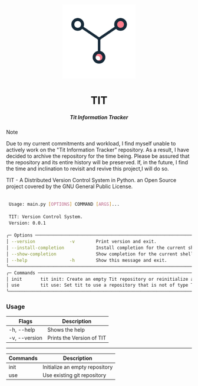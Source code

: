<!--suppress HtmlDeprecatedAttribute -->

<p align="center"> 
    <img src="img/Logo/PNG/tit_logo_nobg.png" width="200" alt="Logo">
    <h1 align="center">TIT</h1>
    <h5 align="center">Tit Information Tracker</h5>
</p>

> [!NOTE]
Due to my current commitments and workload, I find myself unable to actively work on the "Tit Information Tracker" repository. As a result, I have decided to archive the repository for the time being. Please be assured that the repository and its entire history will be preserved. If, in the future, I find the time and inclination to revisit and revive this project,I will do so.

TIT - A Distributed Version Control System in Python. an Open Source project covered by the GNU General Public License.

```bash                                                                                                                                         
                                                                                                                                                    
 Usage: main.py [OPTIONS] COMMAND [ARGS]...                                                                                                         
                                                                                                                                                    
 TIT: Version Control System.                                                                                                                       
 Version: 0.0.1                                                                                                                                     
                                                                                                                                                    
╭─ Options ────────────────────────────────────────────────────────────────────────────────────────────────────────────────────────────────────────╮
│ --version             -v        Print version and exit.                                                                                          │
│ --install-completion            Install completion for the current shell.                                                                        │
│ --show-completion               Show completion for the current shell, to copy it or customize the installation.                                 │
│ --help                -h        Show this message and exit.                                                                                      │
╰──────────────────────────────────────────────────────────────────────────────────────────────────────────────────────────────────────────────────╯
╭─ Commands ───────────────────────────────────────────────────────────────────────────────────────────────────────────────────────────────────────╮
│ init       tit init: Create an empty Tit repository or reinitialize an existing one                                                              │
│ use        tit use: Set tit to use a repository that is not of type TIT (eg: git)                                                                │
╰──────────────────────────────────────────────────────────────────────────────────────────────────────────────────────────────────────────────────╯


```

<h3>Usage</h3>

| Flags           | Description                 | 
|-----------------|-----------------------------|
| -h, --help  	   | Shows the help      	       |
| -v, --version 	 | Prints the Version of TIT 	 |

---


| Commands | Description                         | 
|----------|-------------------------------------|
| init  	  | Initialize an empty repository      |
| use 	    | Use existing git repository 	       |